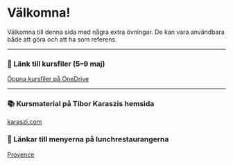 # Välkomna!

Välkomna till denna sida med några extra övningar. De kan vara användbara både att göra och att ha som referens.

---

### 📁 Länk till kursfiler (5–9 maj)

[Öppna kursfiler på OneDrive](https://1drv.ms/f/c/fb5c7f8b8caa2fb7/EvKJadFtl0REiRwvkEHpRWgBkWbexzwj_Jg-JIBQOxMy9w?e=XpUuRT)

---

### 📚 Kursmaterial på Tibor Karaszis hemsida

[karaszi.com](https://karaszi.com/)

### 📁 Länkar till menyerna på lunchrestaurangerna

[Provence](https://www.kvartersmenyn.se/index.php/rest/16302)

